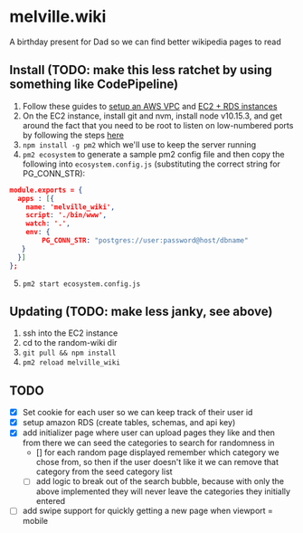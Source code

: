 # melville.wiki

A birthday present for Dad so we can find better wikipedia pages to read

## Install (TODO: make this less ratchet by using something like CodePipeline)
1. Follow these guides to [setup an AWS VPC](https://docs.aws.amazon.com/AmazonRDS/latest/UserGuide/CHAP_Tutorials.WebServerDB.CreateVPC.html) and [EC2 + RDS instances](https://docs.aws.amazon.com/AmazonRDS/latest/UserGuide/CHAP_Tutorials.WebServerDB.CreateVPC.html)
2. On the EC2 instance, install git and nvm, install node v10.15.3, and get around the fact that you need to be root to listen on low-numbered ports by following the steps [here](https://www.edureka.co/community/23346/unable-to-start-express-server-on-aws-instance)
3. `npm install -g pm2` which we'll use to keep the server running
4. `pm2 ecosystem` to generate a sample pm2 config file and then copy the following into `ecosystem.config.js` (substituting the correct string for PG_CONN_STR):

```json
module.exports = {
  apps : [{
    name: 'melville_wiki',
    script: './bin/www',
    watch: '.',
    env: {
        PG_CONN_STR: "postgres://user:password@host/dbname"
   }
  }]
};
```
5. `pm2 start ecosystem.config.js`

## Updating (TODO: make less janky, see above)
1. ssh into the EC2 instance
2. cd to the random-wiki dir
3. `git pull && npm install`
4. `pm2 reload melville_wiki`

## TODO

- [X] Set cookie for each user so we can keep track of their user id
- [X] setup amazon RDS (create tables, schemas, and api key)
- [X] add initializer page where user can upload pages they like and then from there we can seed the categories to search for randomness in
  - [] for each random page displayed remember which category we chose from, so then if the user doesn't like it we can remove that category from the seed category list
  - [ ] add logic to break out of the search bubble, because with only the above implemented they will never leave the categories they initially entered
- [ ] add swipe support for quickly getting a new page when viewport = mobile